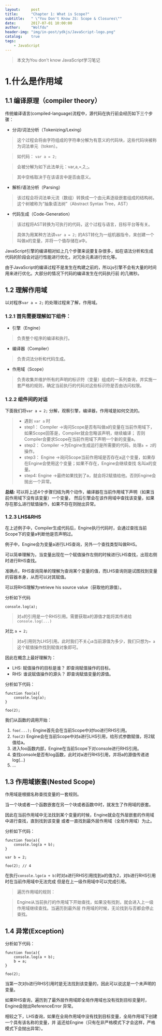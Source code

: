```yaml
---
layout:     post
title:      "Chapter 1: What is Scope?"
subtitle:   " \"You Don't Know JS: Scope & Closures\""
date:       2017-07-01 10:00:00
author:     "Wolfdu"
header-img: "img/in-post/ydkjs/JavaScript-logo.png"
catalog:    true
tags:
    - JavaScript
---
```


> 本文为You don't know JavaScript学习笔记

# 1.什么是作用域

## 1.1 编译原理（compiler theory）

传统编译语言(compiled-language)流程中，源代码在执行前会经历如下三个步骤：

* 分词/词法分析（Tokenizing/Lexing）

> 这个过程会将由字符组成的字符串分解为有意义的代码块，这些代码块被称为词法单元（token）。

> 如代码： `var a = 2;`

> 会被分解为如下此法单元：var,a,=,2,;。

> 其中空格取决于在该语言中是否由意义。


* 解析/语法分析（Parsing）

> 该过程会将词法单元流（数组）转换成一个由元素逐级嵌套组成的结构树。这个树被称为“抽象语法树”（Abstract Syntax Tree，AST）

* 代码生成（Code-Generation）

> 该过程将AST转换为可执行的代码，这个过程与语言，目标平台等有关。

> 具体为用某种方法讲`var a = 2;` 的AST转化为一组机器指令，来创建一个叫做a的变量，并将一个值存储在a中。

JavaScript引擎的编译相对如上几个步骤来说要复杂很多，如在语法分析和生成代码的阶段会对运行性能进行优化，对冗余元素进行优化等。

由于JavaScript的编译过程不是发生在构建之前的，所以js引擎不会有大量的时间用来进行优化。大部分的情况下代码的编译发生在代码执行前
的几微秒。

## 1.2 理解作用域

以对程序`var a = 2;` 的处理过程来了解，作用域。

### 1.2.1 首先需要理解如下组件：


* 引擎（Engine）

> 负责整个程序的编译和执行。


* 编译器（Compiler）

> 负责词法分析和代码生成。


* 作用域（Scope）

> 负责收集并维护所有的声明的标识符（变量）组成的一系列查询，并实施一套严格的规则，确定当前执行的代码对这些标识符是否由访问权限。

### 1.2.2 组件间的对话

 下面我们将`var a = 2;` 分解，观察引擎，编译器，作用域是如何交流的。

> * 遇到 `var a` 时
> * step1： Compiler ->询问Scope是否有叫做a的变量在当前作用域下，如果Scope回答是，Compiler就会忽略该声明，继续编译；
否则Compiler会要求Scope在当前作用域下声明一个新的变量a。
> * step2： Compiler ->为Engine生成运行是所需要的代码，处理`a = 2`的操作。
> * step3： Engine ->询问Scope当前作用域是否存在a这个变量，如果存在Engine会使用这个变量；如果不存在，Engine会继续查找
名叫a的变量。
> * step4: Engine ->最终如果找到了a，就会将2赋值给他。否则Engine会抛出一个异常。

**总结:**
可以将上述4个步骤归结为两个动作，编译器在当前作用域下声明（如果当前作用域下没有该变量）一个变量，
然后引擎会在该作用域中查找该变量，如果存在那么进行赋值操作，如果不存在则抛出异常。

### 1.2.3 LHS&RHS

在上述例子中，Compiler生成代码后，Engine执行代码时，会通过查找当前Scope下的变量a判断他是否声明过。

例子中，Engine会为变量a进行LHS查询，另外一个查找类型叫做RHS。

可以简单理解为，当变量出现在一个赋值操作左侧的时候进行LHS查找，出现右侧时进行RHS查找。

准确点，RHS查询简单的理解为查询某个变量的值，而LHS查询则是试图找到变量的容器本身，从而可以对其赋值。

可以将RHS理解为retrieve his source value（获取他的源值）。

分析如下代码

    console.log(a);

> 对`a`的引用是一个RHS引用。需要获取a的源值才能将其传递给`console.log(...)`

对比 `a = 2;`

> 对a引用则为LHS引用。此时我们不关心a当前源值为多少，我们只想为`= a`这个赋值操作找到赋值对象即可。

因此在概念上最好理解为：

* LHS: 赋值操作的目标是谁？ 即查询赋值操作的目标。
* RHS: 谁说赋值操作的源头？ 即查询赋值变量的源值。

分析如下代码：

    function foo(a){
        console.log(a);
    }

    foo(2);

我们从函数的调用开始：

1. `foo(...);` Engine首先会在当前Scope中对foo进行RHS引用。
2. `foo(2)` Engine会在当前Scope中对a进行LHS引用，给形式参数赋值，将2赋值给a。
3. 进入foo函数内部，Engine在当前Scope下对console进行RHS引用。
4. 查找console是否有log函数，此时对a进行RHS引用，并将a的源值传递进log(...)
5. ...

## 1.3 作用域嵌套(Nested Scope)

作用域是根据名称查找变量的一套规则。

当一个块或者一个函数嵌套在另一个块或者函数中时，就发生了作用域的嵌套。

因此在当前作用域中无法找到某个变量的时候，Engine就会在外层嵌套的作用域中进行查找，直到找到该变量
或者一直找到最外层作用域（全局作用域）为止。

分析如下代码：

    function foo(a){
        console.log(a + b);
    }

    var b = 2;

    foo(2); // 4

在执行`console.lgo(a + b)`时对a进行RHS引用找到a的值为2，对b进行RHS引用时在当前作用域中无法完成
但是在上一级作用域中可以完成引用。

> 遍历作用域的规则：

> Engine从当前执行的作用域下开始查找，如果没有找到，就会进入上一级作用域继续查找。当遍历到最外层
作用域的时候，无论找到与否都会停止查找。

## 1.4 异常(Exception)

分析如下代码：

    function foo(a){
        console.log(a + b);
        b = a;
    }

    foo(2);

当第一次对b进行RHS引用时是无法找到该变量的，因此可以说这是一个未声明的变量。

如果RHS查询，遍历到了最外层作用域即全局作用域也没有找到目标变量时，Engine会抛出ReferenceError
异常。

相较之下，LHS查询，如果在全局作用域中没有找到目标变量，全局作用域下创建一个具有该名称的变量，并
返还给Engine（只有在非严格模式下才会这样，严格模式下会抛出异常）。





















